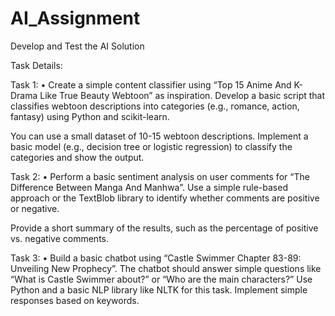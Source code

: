 # AI_Assignment
Develop and Test the AI Solution

Task Details:

Task 1:
•
Create a simple content classifier using “Top 15 Anime And K-Drama Like True Beauty 
Webtoon” as inspiration. Develop a basic script that classifies webtoon descriptions into
categories (e.g., romance, action, fantasy) using Python and scikit-learn.

You can use a small dataset of 10-15 webtoon descriptions.
Implement a basic model (e.g., decision tree or logistic regression) to classify the
categories and show the output.

Task 2:
•
Perform a basic sentiment analysis on user comments for “The Difference Between Manga
And Manhwa”. Use a simple rule-based approach or the TextBlob library to identify whether
comments are positive or negative.

Provide a short summary of the results, such as the percentage of positive vs.
negative comments.

Task 3:
•
Build a basic chatbot using “Castle Swimmer Chapter 83-89: Unveiling New Prophecy”. The
chatbot should answer simple questions like “What is Castle Swimmer about?” or “Who are
the main characters?”
Use Python and a basic NLP library like NLTK for this task.
Implement simple responses based on keywords.
